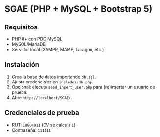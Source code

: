 # SGAE (PHP + MySQL + Bootstrap 5)

## Requisitos
- PHP 8+ con PDO MySQL
- MySQL/MariaDB
- Servidor local (XAMPP, MAMP, Laragon, etc.)

## Instalación
1. Crea la base de datos importando `db.sql`.
2. Ajusta credenciales en `includes/db.php`.
3. Opcional: ejecuta `seed_insert_user.php` para (re)insertar un usuario de prueba.
4. Abre `http://localhost/SGAE/`.

## Credenciales de prueba
- RUT: `18804911` (DV se calcula `1`)
- Contraseña: `111111`
